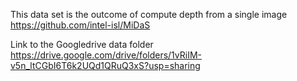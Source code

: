 
This data set is the outcome of  compute depth from a single image
https://github.com/intel-isl/MiDaS

Link to the Googledrive
data folder
https://drive.google.com/drive/folders/1vRiIM-v5n_ltCGbI6T6k2UQd1QRuQ3xS?usp=sharing
